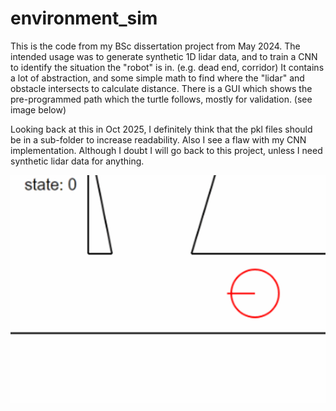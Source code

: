 # environment_sim
This is the code from my BSc dissertation project from May 2024.
The intended usage was to generate synthetic 1D lidar data, and to train a CNN to identify the situation the "robot" is in. (e.g. dead end, corridor)
It contains a lot of abstraction, and some simple math to find where the "lidar" and obstacle intersects to calculate distance.
There is a GUI which shows the pre-programmed path which the turtle follows, mostly for validation. (see image below)

Looking back at this in Oct 2025, I definitely think that the pkl files should be in a sub-folder to increase readability.
Also I see a flaw with my CNN implementation. 
Although I doubt I will go back to this project, unless I need synthetic lidar data for anything.


![alt text](image.png)